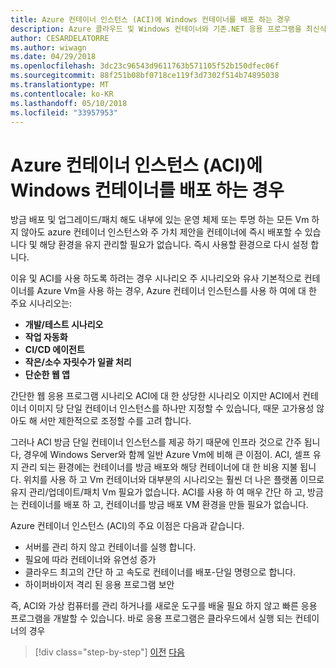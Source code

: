 ```yaml
---
title: Azure 컨테이너 인스턴스 (ACI)에 Windows 컨테이너를 배포 하는 경우
description: Azure 클라우드 및 Windows 컨테이너와 기존.NET 응용 프로그램을 최신식 | Azure 컨테이너 인스턴스 (ACI)에 Windows 컨테이너를 배포 하는 경우
author: CESARDELATORRE
ms.author: wiwagn
ms.date: 04/29/2018
ms.openlocfilehash: 3dc23c96543d9611763b571105f52b150dfec06f
ms.sourcegitcommit: 88f251b08bf0718ce119f3d7302f514b74895038
ms.translationtype: MT
ms.contentlocale: ko-KR
ms.lasthandoff: 05/10/2018
ms.locfileid: "33957953"
---
```

# <a name="when-to-deploy-windows-containers-to-azure-container-instances-aci"></a>Azure 컨테이너 인스턴스 (ACI)에 Windows 컨테이너를 배포 하는 경우

방금 배포 및 업그레이드/패치 해도 내부에 있는 운영 체제 또는 투명 하는 모든 Vm 하지 않아도 azure 컨테이너 인스턴스와 주 가치 제안을 컨테이너에 즉시 배포할 수 있습니다 및 해당 환경을 유지 관리할 필요가 없습니다. 즉시 사용할 환경으로 다시 설정 합니다.

이유 및 ACI를 사용 하도록 하려는 경우 시나리오 주 시나리오와 유사 기본적으로 컨테이너를 Azure Vm을 사용 하는 경우, Azure 컨테이너 인스턴스를 사용 하 여에 대 한 주요 시나리오는:

-   **개발/테스트 시나리오**
-   **작업 자동화**
-   **CI/CD 에이전트**
-   **작은/소수 자릿수가 일괄 처리**
-   **단순한 웹 앱**

간단한 웹 응용 프로그램 시나리오 ACI에 대 한 상당한 시나리오 이지만 ACI에서 컨테이너 이미지 당 단일 컨테이너 인스턴스를 하나만 지정할 수 있습니다, 때문 고가용성 않아도 해 서만 제한적으로 조정할 수를 고려 합니다.

그러나 ACI 방금 단일 컨테이너 인스턴스를 제공 하기 때문에 인프라 것으로 간주 됩니다, 경우에 Windows Server와 함께 일반 Azure Vm에 비해 큰 이점이. ACI, 셀프 유지 관리 되는 환경에는 컨테이너를 방금 배포와 해당 컨테이너에 대 한 비용 지불 됩니다. 위치를 사용 하 고 Vm 컨테이너와 대부분의 시나리오는 훨씬 더 나은 플랫폼 이므로 유지 관리/업데이트/패치 Vm 필요가 없습니다. ACI를 사용 하 여 매우 간단 하 고, 방금는 컨테이너를 배포 하 고, 컨테이너를 방금 배포 VM 환경을 만들 필요가 없습니다.

Azure 컨테이너 인스턴스 (ACI)의 주요 이점은 다음과 같습니다.

-   서버를 관리 하지 않고 컨테이너를 실행 합니다.
-   필요에 따라 컨테이너와 유연성 증가
-   클라우드 최고의 간단 하 고 속도로 컨테이너를 배포-단일 명령으로 합니다. 
-   하이퍼바이저 격리 된 응용 프로그램 보안

즉, ACI와 가상 컴퓨터를 관리 하거나를 새로운 도구를 배울 필요 하지 않고 빠른 응용 프로그램을 개발할 수 있습니다. 바로 응용 프로그램은 클라우드에서 실행 되는 컨테이너의 경우

>[!div class="step-by-step"]
[이전](when-to-deploy-windows-containers-to-azure-vms-iaas-cloud.md)
[다음](when-to-deploy-windows-containers-to-service-fabric.md)
